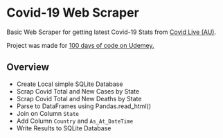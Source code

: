 # Covid-19 Web Scraper 

Basic Web Scraper for getting latest Covid-19 Stats from <a href='https://covidlive.com.au/'>Covid Live (AU)</a>.

Project was made for <a href="https://www.udemy.com/course/100-days-of-code/">100 days of code on Udemey.</a>

## Overview
* Create Local simple SQLite Database
* Scrap Covid Total and New Cases by State
* Scrap Covid Total and New Deaths by State
* Parse to DataFrames using Pandas.read_html()
* Join on Column `State`
* Add Column `Country` and `As_At_DateTime`
* Write Results to SQLite Database

